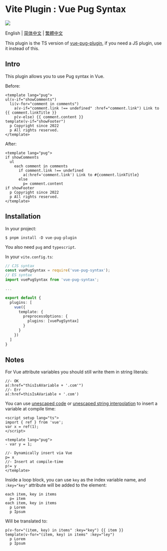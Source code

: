 # Vite Plugin : Vue Pug Syntax

[![](https://img.shields.io/github/stars/VLTHellolin/vue-pug-syntax?style=flat-square)](https://github.com/VLTHellolin/vue-pug-syntax/stargazers)

English | [简体中文](https://github.com/VLTHellolin/vue-pug-syntax/blob/master/README.zh_CN.md) | [繁體中文](https://github.com/VLTHellolin/vue-pug-syntax/blob/master/README.zh_TW.md)

This plugin is the TS version of [vue-pug-plugin](https://github.com/matthewjumpsoffbuildings/vue-pug-plugin), if you need a JS plugin, use it instead of this.

## Intro

This plugin allows you to use Pug syntax in Vue.

Before:

``` pug
<template lang="pug">
ul(v-if="showComments")
  li(v-for="comment in comments")
    a(v-if="comment.link !== undefined" :href="comment.link") Link to {{ comment.linkTitle }}
    p(v-else) {{ comment.content }}
template(v-if="showFooter")
  p Copyright since 2022
  p All rights reserved.
</template>
```

After:

``` pug
<template lang="pug">
if showComments
  ul
    each comment in comments
      if comment.link !== undefined
        a(:href='comment.link') Link to #{comment.linkTitle}
      else
        p= comment.content
if showFooter
  p Copyright since 2022
  p All rights reserved.
</template>
```

## Installation

In your project:

``` shell
$ pnpm install -D vue-pug-plugin
```

You also need `pug` and `typescript`.

In your `vite.config.ts`:

``` ts
// CJS syntax
const vuePugSyntax = require('vue-pug-syntax');
// ES syntax
import vuePugSyntax from 'vue-pug-syntax';

...

export default {
  plugins: [
    vue({
      template: {
        preprocessOptions: {
          plugins: [vuePugSyntax]
        }
      }
    })
  ]
}
```

## Notes

For Vue attribute variables you should still write them in string literals:

``` pug
//- OK
a(:href="thisIsAVariable + '.com'")
//- Err
a(:href=thisIsAVariable + '.com')
```

You can use [unescaped code](https://pugjs.org/language/code.html#unescaped-buffered-code) or [unescaped string interpolation](https://pugjs.org/language/interpolation.html#string-interpolation-unescaped) to insert a variable at compile time:

``` pug
<script setup lang="ts">
import { ref } from 'vue';
var x = ref(1);
</script>

<template lang="pug">
- var y = 1;

//- Dynamically insert via Vue
p= x
//- Insert at compile-time
p!= y
</template>
```

Inside a loop block, you can use `key` as the index variable name, and `:key="key"` attribute will be added to the element:

``` pug
each item, key in items
  p= item
each item, key in items
  p Lorem
  p Ipsum
```

Will be translated to:

``` pug
p(v-for="(item, key) in items" :key="key") {{ item }}
template(v-for="(item, key) in items" :key="ley")
  p Lorem
  p Ipsum
```
